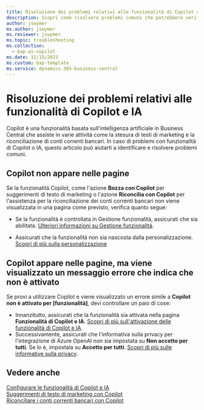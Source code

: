 ```yaml
---
title: Risoluzione dei problemi relativi alle funzionalità di Copilot e IA
description: Scopri come risolvere problemi comuni che potrebbero verificarsi durante l'utilizzo delle funzionalità di Copilot e di IA in Business Central.
author: jswymer
ms.author: jswymer
ms.reviewer: jswymer
ms.topic: troubleshooting
ms.collection:
  - bap-ai-copilot
ms.date: 11/15/2023
ms.custom: bap-template
ms.service: dynamics-365-business-central
---
```

# Risoluzione dei problemi relativi alle funzionalità di Copilot e IA

Copilot è una funzionalità basata sull'intelligenza artificiale in Business Central che assiste in varie attività come la stesura di testi di marketing e la riconciliazione di conti correnti bancari. In caso di problemi con funzionalità di Copilot o IA, questo articolo può aiutarti a identificare e risolvere problemi comuni.

## Copilot non appare nelle pagine

Se la funzionalità Copilot, come l'azione **Bozza con Copilot** per suggerimenti di testo di marketing o l'azione **Riconcilia con Copilot** per l'assistenza per la riconciliazione dei conti correnti bancari non viene visualizzata in una pagina come previsto, verifica quanto segue:

- Se la funzionalità è controllata in Gestione funzionalità, assicurati che sia abilitata. [Ulteriori informazioni su Gestione funzionalità](admin-feature-management.md).

- Assicurati che la funzionalità non sia nascosta dalla personalizzazione. [Scopri di più sulla personalizzazione](ui-personalization-user.md)

## Copilot appare nelle pagine, ma viene visualizzato un messaggio errore che indica che non è attivato

Se provi a utilizzare Copilot e viene visualizzato un errore simile a **Copilot non è attivato per \[funzionalità\]**, devi controllare un paio di cose:

- Innanzitutto, assicurati che la funzionalità sia attivata nella pagina **Funzionalità di Copilot e IA**. [Scopri di più sull'attivazione delle funzionalità di Copilot e IA](enable-ai.md#activate-features). 
- Successivamente, assicurati che l'informativa sulla privacy per l'integrazione di Azure OpenAI non sia impostata su **Non accetto per tutti**. Se lo è, impostala su **Accetto per tutti**. [Scopri di più sulle informative sulla privacy](privacy-notices-status.md).

## Vedere anche

[Configurare le funzionalità di Copilot e IA](enable-ai.md)  
[Suggerimenti di testo di marketing con Copilot](ai-overview.md)  
[Riconciliare i conti correnti bancari con Copilot](bank-reconciliation-with-copilot.md)  
